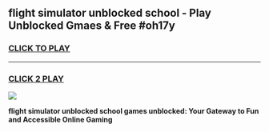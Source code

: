 
## flight simulator unblocked school - Play Unblocked Gmaes & Free #oh17y
<h3>
<a href="https://news.freeplayer.one?title=flight_simulator_unblocked_school&ref=24F">CLICK TO PLAY</a></h3>
<hr>

<h3>
<a href="https://news.freeplayer.one?title=flight_simulator_unblocked_school&ref=24F">CLICK 2 PLAY</a>
  
</h3>

<a href="https://news.freeplayer.one?title=flight_simulator_unblocked_school&ref=24F/"><img src="https://clearcache.store/games.png"></a>


**flight simulator unblocked school games unblocked: Your Gateway to Fun and Accessible Online Gaming**
